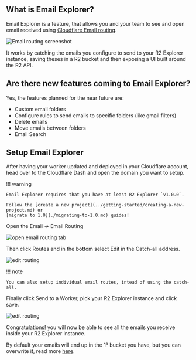 ## What is Email Explorer?

Email Explorer is a feature, that allows you and your team to see and open email received using
[Cloudflare Email routing](https://www.cloudflare.com/developer-platform/email-routing/).

![Email routing screenshot](/assets/setup-email-routing-4.png)

It works by catching the emails you configure to send to your R2 Explorer instance, saving theses
in a R2 bucket and then exposing a UI built around the R2 API.


## Are there new features coming to Email Explorer?

Yes, the features planned for the near future are:

- Custom email folders
- Configure rules to send emails to specific folders (like gmail filters)
- Delete emails
- Move emails between folders
- Email Search


## Setup Email Explorer

After having your worker updated and deployed in your Cloudflare account, head over to the Cloudflare Dash and open
the domain you want to setup.

!!! warning

    Email Explorer requires that you have at least R2 Explorer `v1.0.0`.

    Follow the [create a new project](../getting-started/creating-a-new-project.md) or
    [migrate to 1.0](./migrating-to-1.0.md) guides!

Open the Email -> Email Routing

![open email routing tab](/assets/setup-email-routing-3.png)

Then click Routes and in the bottom select Edit in the Catch-all address.

![edit routing](/assets/setup-email-routing.png)

!!! note

    You can also setup individual email routes, intead of using the catch-all.


Finally click Send to a Worker, pick your R2 Explorer instance and click save.

![edit routing](/assets/setup-email-routing-2.png)

Congratulations! you will now be able to see all the emails you receive inside your R2 Explorer instance.

By default your emails will end up in the 1º bucket you have, but you can overwrite it, read more 
[here](/getting-started/configuration/#configuring-email-explorer-target-bucket).



